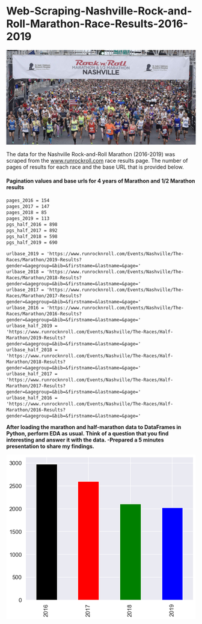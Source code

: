 # Web-Scraping-Nashville-Rock-and-Roll-Marathon-Race-Results-2016-2019

   ![runners](assets/nashville_rock_roll.jpg)

The data for the Nashville Rock-and-Roll Marathon (2016-2019) was scraped from the www.runrockroll.com race results page. The number of pages of results for each race and the base URL that is provided below.
#### Pagination values and base urls for 4 years of Marathon and 1/2 Marathon results


```
pages_2016 = 154
pages_2017 = 147
pages_2018 = 85
pages_2019 = 113
pgs_half_2016 = 898
pgs_half_2017 = 892
pgs_half_2018 = 598
pgs_half_2019 = 690
```  
```
urlbase_2019 = 'https://www.runrocknroll.com/Events/Nashville/The-Races/Marathon/2019-Results?gender=&agegroup=&bib=&firstname=&lastname=&page='
urlbase_2018 = 'https://www.runrocknroll.com/Events/Nashville/The-Races/Marathon/2018-Results?gender=&agegroup=&bib=&firstname=&lastname=&page='
urlbase_2017 = 'https://www.runrocknroll.com/Events/Nashville/The-Races/Marathon/2017-Results?gender=&agegroup=&bib=&firstname=&lastname=&page='
urlbase_2016 = 'https://www.runrocknroll.com/Events/Nashville/The-Races/Marathon/2016-Results?gender=&agegroup=&bib=&firstname=&lastname=&page='
urlbase_half_2019 = 'https://www.runrocknroll.com/Events/Nashville/The-Races/Half-Marathon/2019-Results?gender=&agegroup=&bib=&firstname=&lastname=&page='
urlbase_half_2018 = 'https://www.runrocknroll.com/Events/Nashville/The-Races/Half-Marathon/2018-Results?gender=&agegroup=&bib=&firstname=&lastname=&page='
urlbase_half_2017 = 'https://www.runrocknroll.com/Events/Nashville/The-Races/Half-Marathon/2017-Results?gender=&agegroup=&bib=&firstname=&lastname=&page='
urlbase_half_2016 = 'https://www.runrocknroll.com/Events/Nashville/The-Races/Half-Marathon/2016-Results?gender=&agegroup=&bib=&firstname=&lastname=&page='
```  

**After loading the marathon and half-marathon data to DataFrames in Python, perform EDA as usual. Think of a question that you find interesting and answer it with the data. 
-Prepared a 5 minutes presentation to share my findings.**

![](images/full_mar_finishers.png)
